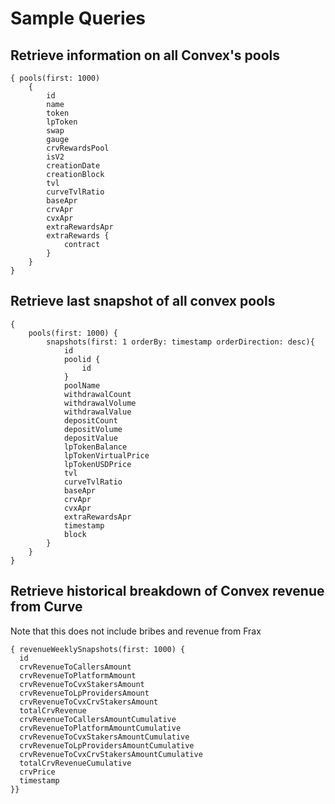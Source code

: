 # Sample Queries

## Retrieve information on all Convex's pools

```
{ pools(first: 1000)
    {
        id
        name
        token
        lpToken
        swap
        gauge
        crvRewardsPool
        isV2
        creationDate
        creationBlock
        tvl
        curveTvlRatio
        baseApr
        crvApr
        cvxApr
        extraRewardsApr
        extraRewards {
            contract
        }
    }
}

```

## Retrieve last snapshot of all convex pools

```
{
    pools(first: 1000) {
        snapshots(first: 1 orderBy: timestamp orderDirection: desc){
            id
            poolid {
                id
            }
            poolName
            withdrawalCount
            withdrawalVolume
            withdrawalValue
            depositCount
            depositVolume
            depositValue
            lpTokenBalance
            lpTokenVirtualPrice
            lpTokenUSDPrice
            tvl
            curveTvlRatio
            baseApr
            crvApr
            cvxApr
            extraRewardsApr
            timestamp
            block
        }
    }
}
```

## Retrieve historical breakdown of Convex revenue from Curve

Note that this does not include bribes and revenue from Frax

```
{ revenueWeeklySnapshots(first: 1000) {
  id
  crvRevenueToCallersAmount
  crvRevenueToPlatformAmount
  crvRevenueToCvxStakersAmount
  crvRevenueToLpProvidersAmount
  crvRevenueToCvxCrvStakersAmount
  totalCrvRevenue
  crvRevenueToCallersAmountCumulative
  crvRevenueToPlatformAmountCumulative
  crvRevenueToCvxStakersAmountCumulative
  crvRevenueToLpProvidersAmountCumulative
  crvRevenueToCvxCrvStakersAmountCumulative
  totalCrvRevenueCumulative
  crvPrice
  timestamp
}}
```

